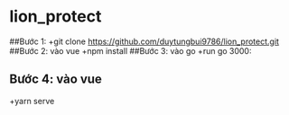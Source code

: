 # lion_protect
##Bước 1: 
  +git clone https://github.com/duytungbui9786/lion_protect.git
##Bước 2: vào vue
  +npm install
##Bước 3: vào go 
  +run go 3000:
## Bước 4: vào vue
  +yarn serve
  
